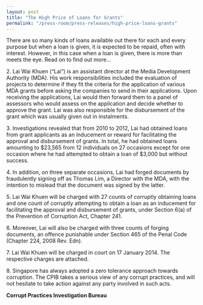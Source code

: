 ```yaml
---
layout: post
title: "The High Price of Loans for Grants"
permalink: "/press-room/press-releases/high-price-loans-grants"
---
```

There are so many kinds of loans available out there for each and every purpose but when a loan is given, it is expected to be repaid, often with interest. However, in this case when a loan is given, there is more than meets the eye. Read on to find out more...

2\.         Lai Wai Khuen (“Lai”) is an assistant director at the Media Development Authority (MDA). His work responsibilities included the evaluation of projects to determine if they fit the criteria for the application of various MDA grants before asking the companies to send in their applications. Upon receiving the applications, Lai would then forward them to a panel of assessors who would assess on the application and decide whether to approve the grant. Lai was also responsible for the disbursement of the grant which was usually given out in instalments.

3\.         Investigations revealed that from 2010 to 2012, Lai had obtained loans from grant applicants as an inducement or reward for facilitating the approval and disbursement of grants. In total, he had obtained loans amounting to $23,565 from 12 individuals on 27 occasions except for one occasion where he had attempted to obtain a loan of $3,000 but without success.

4\.         In addition, on three separate occasions, Lai had forged documents by fraudulently signing off as Thomas Lim, a Director with the MDA, with the intention to mislead that the document was signed by the latter.

5\.         Lai Wai Khuen will be charged with 27 counts of corruptly obtaining loans and one count of corruptly attempting to obtain a loan as an inducement for facilitating the approval and disbursement of grants, under Section 6(a) of the Prevention of Corruption Act, Chapter 241.

6\.         Moreover, Lai will also be charged with three counts of forging documents, an offence punishable under Section 465 of the Penal Code (Chapter 224, 2008 Rev. Edn).

7\.         Lai Wai Khuen will be charged in court on 17 January 2014. The respective charges are attached.

8\.         Singapore has always adopted a zero tolerance approach towards corruption. The CPIB takes a serious view of any corrupt practices, and will not hesitate to take action against any party involved in such acts.

**Corrupt Practices Investigation Bureau**
